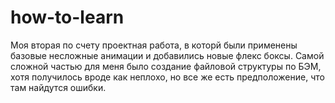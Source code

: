 # how-to-learn
Моя вторая по счету проектная работа, в которй были применены базовые несложные анимации и добавились новые флекс боксы. Самой сложной частью для меня было создание файловой структуры по БЭМ, хотя получилось вроде как неплохо, но все же есть предположение, что там найдутся ошибки.
